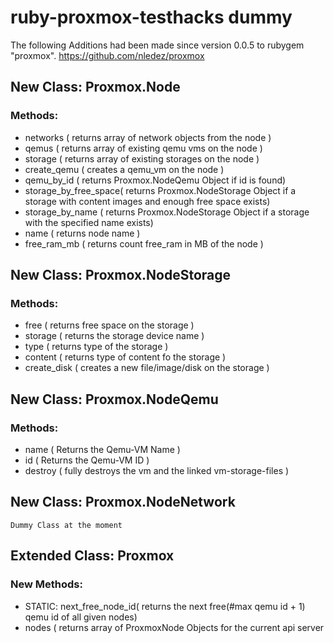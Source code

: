 # ruby-proxmox-testhacks dummy

The following Additions had been made since version 0.0.5 to rubygem "proxmox". https://github.com/nledez/proxmox

## New Class: Proxmox.Node
### Methods: 
   * networks ( returns array of network objects from the node )
   * qemus ( returns array of existing qemu vms on the node )
   * storage ( returns array of existing storages on the node )
   * create_qemu ( creates a qemu_vm on the node )
   * qemu_by_id ( returns Proxmox.NodeQemu Object if id is found)
   * storage_by_free_space( returns Proxmox.NodeStorage Object if a storage with content images and enough free space exists)
   * storage_by_name ( returns Proxmox.NodeStorage Object if a storage with the specified name exists)
   * name ( returns node name )
   * free_ram_mb ( returns count free_ram in MB of the node )
    
## New Class: Proxmox.NodeStorage
### Methods: 
   * free ( returns free space on the storage )
   * storage ( returns the storage device name )
   * type ( returns type of the storage )
   * content ( returns type of content fo the storage )
   * create_disk ( creates a new file/image/disk on the storage )

## New Class: Proxmox.NodeQemu
### Methods: 
   * name ( Returns the Qemu-VM Name )
   * id ( Returns the Qemu-VM ID )
   * destroy ( fully destroys the vm and the linked vm-storage-files )
    
## New Class: Proxmox.NodeNetwork
    Dummy Class at the moment
    
## Extended Class: Proxmox
### New Methods:
  * STATIC: next_free_node_id( returns the next free(#max qemu id + 1) qemu id of all given nodes) 
  * nodes ( returns array of ProxmoxNode Objects for the current api server
